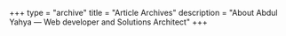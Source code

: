 +++
type = "archive"
title = "Article Archives"
description = "About Abdul Yahya — Web developer and Solutions Architect"
+++